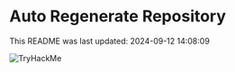 # Auto Regenerate Repository

This README was last updated: 2024-09-12 14:08:09

 ![TryHackMe](https://tryhackme.com/badge/533634)